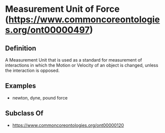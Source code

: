 # Measurement Unit of Force (https://www.commoncoreontologies.org/ont00000497)

## Definition
A Measurement Unit that is used as a standard for measurement of interactions in which the Motion or Velocity of an object is changed, unless the interaction is opposed.

## Examples
- newton, dyne, pound force 

## Subclass Of
- https://www.commoncoreontologies.org/ont00000120


